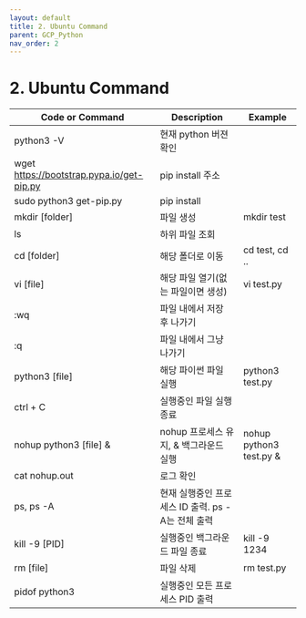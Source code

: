 ```yaml
---
layout: default
title: 2. Ubuntu Command
parent: GCP_Python
nav_order: 2
---
```


# 2. Ubuntu Command

| Code or Command | Description | Example |
| --- | --- | --- |
| python3 -V | 현재 python 버젼 확인 |
| wget https://bootstrap.pypa.io/get-pip.py | pip install 주소 |
| sudo python3 get-pip.py | pip install |
| mkdir [folder] |  파일 생성 | mkdir test |
| ls | 하위 파일 조회 |
| cd [folder] | 해당 폴더로 이동 | cd test, cd ..|
| vi [file] | 해당 파일 열기(없는 파일이면 생성) | vi test.py |
| :wq | 파일 내에서 저장 후 나가기 |
| :q | 파일 내에서 그냥 나가기 |
| python3 [file] | 해당 파이썬 파일 실행 | python3 test.py |
| ctrl + C | 실행중인 파일 실행종료 |
| nohup python3 [file] & | nohup 프로세스 유지, & 백그라운드 실행 | nohup python3 test.py & |
| cat nohup.out | 로그 확인 |
| ps, ps -A | 현재 실행중인 프로세스 ID 출력. ps -A는 전체 출력 |
| kill -9 [PID] | 실행중인 백그라운드 파일 종료 | kill -9 1234 |
| rm [file] | 파일 삭제 | rm test.py |
| pidof python3 | 실행중인 모든 프로세스 PID 출력 |
